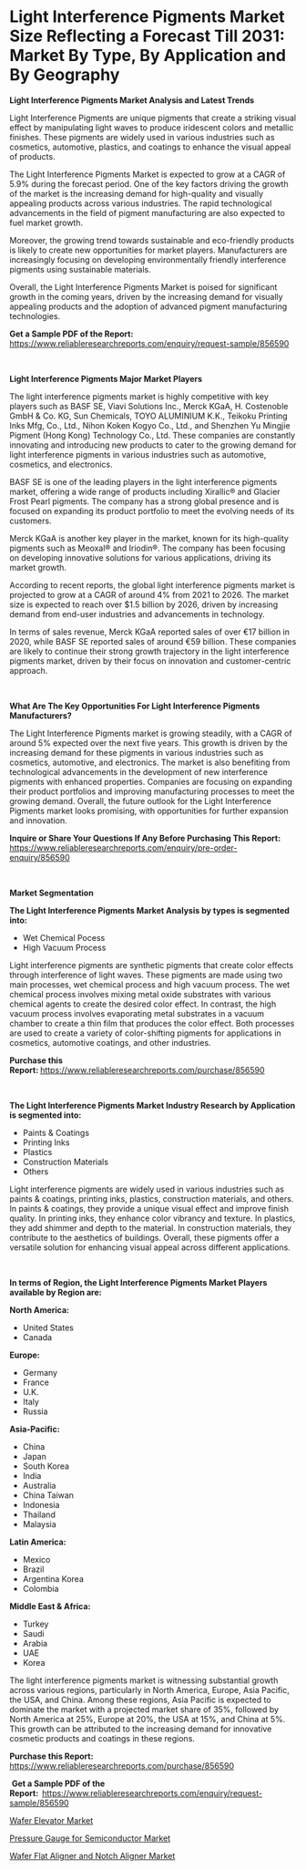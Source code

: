 <p><h1>Light Interference Pigments Market Size Reflecting a Forecast Till 2031: Market By Type, By Application and By Geography</h1></p><p><strong>Light Interference Pigments Market Analysis and Latest Trends</strong></p>
<p><p>Light Interference Pigments are unique pigments that create a striking visual effect by manipulating light waves to produce iridescent colors and metallic finishes. These pigments are widely used in various industries such as cosmetics, automotive, plastics, and coatings to enhance the visual appeal of products.</p><p>The Light Interference Pigments Market is expected to grow at a CAGR of 5.9% during the forecast period. One of the key factors driving the growth of the market is the increasing demand for high-quality and visually appealing products across various industries. The rapid technological advancements in the field of pigment manufacturing are also expected to fuel market growth.</p><p>Moreover, the growing trend towards sustainable and eco-friendly products is likely to create new opportunities for market players. Manufacturers are increasingly focusing on developing environmentally friendly interference pigments using sustainable materials.</p><p>Overall, the Light Interference Pigments Market is poised for significant growth in the coming years, driven by the increasing demand for visually appealing products and the adoption of advanced pigment manufacturing technologies.</p></p>
<p><strong>Get a Sample PDF of the Report:&nbsp;</strong> <a href="https://www.reliableresearchreports.com/enquiry/request-sample/856590">https://www.reliableresearchreports.com/enquiry/request-sample/856590</a></p>
<p>&nbsp;</p>
<p><strong>Light Interference Pigments Major Market Players</strong></p>
<p><p>The light interference pigments market is highly competitive with key players such as BASF SE, Viavi Solutions Inc., Merck KGaA, H. Costenoble GmbH & Co. KG, Sun Chemicals, TOYO ALUMINIUM K.K., Teikoku Printing Inks Mfg, Co., Ltd., Nihon Koken Kogyo Co., Ltd., and Shenzhen Yu Mingjie Pigment (Hong Kong) Technology Co., Ltd. These companies are constantly innovating and introducing new products to cater to the growing demand for light interference pigments in various industries such as automotive, cosmetics, and electronics.</p><p>BASF SE is one of the leading players in the light interference pigments market, offering a wide range of products including Xirallic® and Glacier Frost Pearl pigments. The company has a strong global presence and is focused on expanding its product portfolio to meet the evolving needs of its customers.</p><p>Merck KGaA is another key player in the market, known for its high-quality pigments such as Meoxal® and Iriodin®. The company has been focusing on developing innovative solutions for various applications, driving its market growth.</p><p>According to recent reports, the global light interference pigments market is projected to grow at a CAGR of around 4% from 2021 to 2026. The market size is expected to reach over $1.5 billion by 2026, driven by increasing demand from end-user industries and advancements in technology.</p><p>In terms of sales revenue, Merck KGaA reported sales of over €17 billion in 2020, while BASF SE reported sales of around €59 billion. These companies are likely to continue their strong growth trajectory in the light interference pigments market, driven by their focus on innovation and customer-centric approach.</p></p>
<p>&nbsp;</p>
<p><strong>What Are The Key Opportunities For Light Interference Pigments Manufacturers?</strong></p>
<p><p>The Light Interference Pigments market is growing steadily, with a CAGR of around 5% expected over the next five years. This growth is driven by the increasing demand for these pigments in various industries such as cosmetics, automotive, and electronics. The market is also benefiting from technological advancements in the development of new interference pigments with enhanced properties. Companies are focusing on expanding their product portfolios and improving manufacturing processes to meet the growing demand. Overall, the future outlook for the Light Interference Pigments market looks promising, with opportunities for further expansion and innovation.</p></p>
<p><strong>Inquire or Share Your Questions If Any Before Purchasing This Report:</strong> <a href="https://www.reliableresearchreports.com/enquiry/pre-order-enquiry/856590">https://www.reliableresearchreports.com/enquiry/pre-order-enquiry/856590</a></p>
<p>&nbsp;</p>
<p><strong>Market Segmentation</strong></p>
<p><strong>The Light Interference Pigments Market Analysis by types is segmented into:</strong></p>
<p><ul><li>Wet Chemical Pocess</li><li>High Vacuum Process</li></ul></p>
<p><p>Light interference pigments are synthetic pigments that create color effects through interference of light waves. These pigments are made using two main processes, wet chemical process and high vacuum process. The wet chemical process involves mixing metal oxide substrates with various chemical agents to create the desired color effect. In contrast, the high vacuum process involves evaporating metal substrates in a vacuum chamber to create a thin film that produces the color effect. Both processes are used to create a variety of color-shifting pigments for applications in cosmetics, automotive coatings, and other industries.</p></p>
<p><strong>Purchase this Report:&nbsp;</strong><a href="https://www.reliableresearchreports.com/purchase/856590">https://www.reliableresearchreports.com/purchase/856590</a></p>
<p>&nbsp;</p>
<p><strong>The Light Interference Pigments Market Industry Research by Application is segmented into:</strong></p>
<p><ul><li>Paints & Coatings</li><li>Printing Inks</li><li>Plastics</li><li>Construction Materials</li><li>Others</li></ul></p>
<p><p>Light interference pigments are widely used in various industries such as paints & coatings, printing inks, plastics, construction materials, and others. In paints & coatings, they provide a unique visual effect and improve finish quality. In printing inks, they enhance color vibrancy and texture. In plastics, they add shimmer and depth to the material. In construction materials, they contribute to the aesthetics of buildings. Overall, these pigments offer a versatile solution for enhancing visual appeal across different applications.</p></p>
<p>&nbsp;</p>
<p><strong>In terms of Region, the Light Interference Pigments Market Players available by Region are:</strong></p>
<p>
    <p> <strong> North America: </strong>
        <ul>
            <li>United States</li>
            <li>Canada</li>
        </ul>
        </p> 
    <p> <strong> Europe: </strong>
        <ul>
            <li>Germany</li>
            <li>France</li>
            <li>U.K.</li>
            <li>Italy</li>
            <li>Russia</li>
        </ul>
        </p> 
    <p> <strong> Asia-Pacific: </strong>
        <ul>
            <li>China</li>
            <li>Japan</li>
            <li>South Korea</li>
            <li>India</li>
            <li>Australia</li>
            <li>China Taiwan</li>
            <li>Indonesia</li>
            <li>Thailand</li>
            <li>Malaysia</li>
        </ul>
        </p> 
    <p> <strong> Latin America: </strong>
        <ul>
            <li>Mexico</li>
            <li>Brazil</li>
            <li>Argentina Korea</li>
            <li>Colombia</li>
        </ul>
        </p> 
    <p> <strong> Middle East & Africa: </strong>
        <ul>
            <li>Turkey</li>
            <li>Saudi</li>
            <li>Arabia</li>
            <li>UAE</li>
            <li>Korea</li>
        </ul>
    </p>
    </p>
<p><p>The light interference pigments market is witnessing substantial growth across various regions, particularly in North America, Europe, Asia Pacific, the USA, and China. Among these regions, Asia Pacific is expected to dominate the market with a projected market share of 35%, followed by North America at 25%, Europe at 20%, the USA at 15%, and China at 5%. This growth can be attributed to the increasing demand for innovative cosmetic products and coatings in these regions.</p></p>
<p><strong>Purchase this Report: </strong><a href="https://www.reliableresearchreports.com/purchase/856590">https://www.reliableresearchreports.com/purchase/856590</a></p>
<p>&nbsp;<strong>Get a Sample PDF of the Report:&nbsp;&nbsp;</strong><a href="https://www.reliableresearchreports.com/enquiry/request-sample/856590">https://www.reliableresearchreports.com/enquiry/request-sample/856590</a></p>
<p><strong></strong></p>
<p><p><a href="https://view.publitas.com/reportprime-1/wafer-elevator-market-a-comprehensive-report-of-its-market-share-growth-trends-2023-2030/">Wafer Elevator Market</a></p><p><a href="https://view.publitas.com/reportprime-1/pressure-gauge-for-semiconductor-market-a-comprehensive-report-of-its-market-share-growth-trends-2023-2030/">Pressure Gauge for Semiconductor Market</a></p><p><a href="https://view.publitas.com/reportprime-1/wafer-flat-aligner-and-notch-aligner-market-analysis-examines-its-scope-on-growth-opportunities-and-forecasted-trends-spanning-from-2023-to-2030/">Wafer Flat Aligner and Notch Aligner Market</a></p></p>
